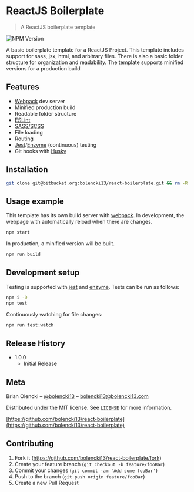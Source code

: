 # ReactJS Boilerplate
> A ReactJS boilerplate template

![NPM Version][npm-image]

A basic boilerplate template for a ReactJS Project. This template includes support for sass, jsx, html, and arbitrary files. There is also a basic folder structure for organization and readability. The template supports minified versions for a production build

## Features

* [Webpack](https://webpack.js.org/) dev server
* Minified production build
* Readable folder structure
* [ESLint](https://eslint.org/)
* [SASS/SCSS](https://sass-lang.com/)
* File loading
* Routing
* [Jest](https://facebook.github.io/jest/docs/en/tutorial-react.html)/[Enzyme](https://github.com/airbnb/enzyme) (continuous) testing
* Git hooks with [Husky](https://github.com/typicode/husky)

## Installation

```sh
git clone git@bitbucket.org:bolencki13/react-boilerplate.git && rm -R .git/ && git init && npm i -D
```

## Usage example

This template has its own build server with [webpack](https://webpack.js.org/). In development, the webpage with automatically reload when there are changes.

```sh
npm start
```

In production, a minified version will be built.

```sh
npm run build
```


## Development setup

Testing is supported with [jest](https://facebook.github.io/jest/docs/en/tutorial-react.html) and [enzyme](https://github.com/airbnb/enzyme). Tests can be run as follows:

```sh
npm i -D
npm test
```

Continuously watching for file changes:

```sh
npm run test:watch
```

## Release History

* 1.0.0
    * Initial Release

## Meta

Brian Olencki – [@bolencki13](https://twitter.com/bolencki13) – [bolencki13@bolencki13.com](mailto://bolencki13@bolencki13.com)

Distributed under the MIT license. See [``LICENSE``](LICENSE) for more information.

[https://github.com/bolencki13/react-boilerplate](https://github.com/bolencki13/react-boilerplate)

## Contributing

1. Fork it (<https://github.com/bolencki13/react-boilerplate/fork>)
2. Create your feature branch (`git checkout -b feature/fooBar`)
3. Commit your changes (`git commit -am 'Add some fooBar'`)
4. Push to the branch (`git push origin feature/fooBar`)
5. Create a new Pull Request

<!-- Markdown link & img dfn's -->
[npm-image]: https://img.shields.io/npm/v/datadog-metrics.svg?style=flat-square

